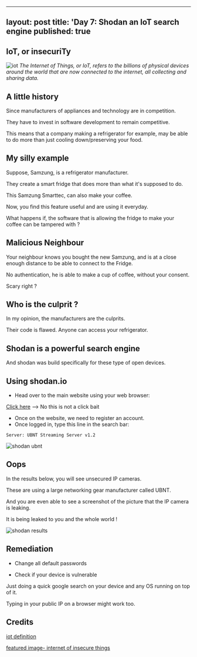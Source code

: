 
---
layout: post
title: 'Day 7: Shodan an IoT search engine
published: true
---
## IoT, or insecuriTy
![iot](https://github.com/codarrenvelvindron/codarrenvelvindron.github.io/raw/master/images/insecure.jpeg)
_The Internet of Things, or IoT, refers to the billions of physical devices around the world that are now connected to the internet, all collecting and sharing data._

## A little history
Since manufacturers of appliances and technology are in competition.

They have to invest in software development to remain competitive.

This means that a company making a refrigerator for example, may be able to do more than just cooling down/preserving your food.

## My silly example
Suppose, Samzung, is a refrigerator manufacturer.

They create a smart fridge that does more than what it's supposed to do.

This Samzung Smarttec, can also make your coffee.

Now, you find this feature useful and are using it everyday.

What happens if, the software that is allowing the fridge to make your coffee can be tampered with ?

## Malicious Neighbour
Your neighbour knows you bought the new Samzung, and is at a close enough distance to be able to connect to the Fridge.

No authentication, he is able to make a cup of coffee, without your consent.

Scary right ?

## Who is the culprit ?
In my opinion, the manufacturers are the culprits.

Their code is flawed. Anyone can access your refrigerator.

## Shodan is a powerful search engine
And shodan was build specifically for these type of open devices.

## Using shodan.io
 - Head over to the main website using your web browser:

[Click here](https://shodan.io) --> No this is not a click bait 

 - Once on the website, we need to register an account.
 - Once logged in, type this line in the search bar:
```
Server: UBNT Streaming Server v1.2
```
![shodan ubnt](https://github.com/codarrenvelvindron/codarrenvelvindron.github.io/raw/master/images/shodan_search.png)

## Oops
In the results below, you will see unsecured IP cameras.

These are using a large networking gear manufacturer called UBNT.

And you are even able to see a screenshot of the picture that the IP camera is leaking.

It is being leaked to you and the whole world !


![shodan results](https://github.com/codarrenvelvindron/codarrenvelvindron.github.io/raw/master/images/ubnt_railway.png)

## Remediation
 - Change all default passwords
 
 - Check if your device is vulnerable
 
Just doing a quick google search on your device and any OS running on top of it.

Typing in your public IP on a browser might work too.

## Credits
[iot definition](https://www.zdnet.com/article/what-is-the-internet-of-things-everything-you-need-to-know-about-the-iot-right-now/#:~:text=The%20Internet%20of%20Things%2C%20or,all%20collecting%20and%20sharing%20data.)

[featured image- internet of insecure things](https://hackernoon.com/internet-of-things-insecurity-is-our-fault-827a9261973d)
